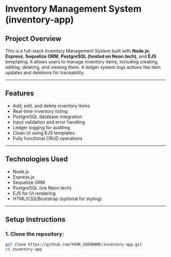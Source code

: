 # Inventory Management System (inventory-app)

##  Project Overview

This is a full-stack Inventory Management System built with **Node.js**, **Express**, **Sequelize ORM**, **PostgreSQL (hosted on Neon.tech)**, and **EJS** templating. It allows users to manage inventory items, including creating, editing, deleting, and viewing them. A ledger system logs actions like item updates and deletions for traceability.

---

##  Features

- Add, edit, and delete inventory items
- Real-time inventory listing
- PostgreSQL database integration
- Input validation and error handling
- Ledger logging for auditing
- Clean UI using EJS templates
- Fully functional CRUD operations

---

## Technologies Used

- Node.js
- Express.js
- Sequelize ORM
- PostgreSQL (via Neon.tech)
- EJS for UI rendering
- HTML/CSS/Bootstrap (optional for styling)

---

## Setup Instructions

### 1. Clone the repository:
```bash
git clone https://github.com/YOUR_USERNAME/inventory-app.git
cd inventory-app
